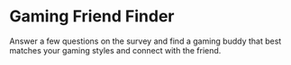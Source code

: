 # Gaming Friend Finder

Answer a few questions on the survey and find a gaming buddy that best matches your gaming styles and connect with the friend.
